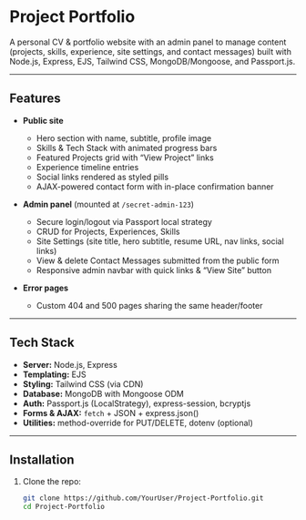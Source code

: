 # Project Portfolio

A personal CV & portfolio website with an admin panel to manage content (projects, skills, experience, site settings, and contact messages) built with Node.js, Express, EJS, Tailwind CSS, MongoDB/Mongoose, and Passport.js.

---

## Features

- **Public site**  
  - Hero section with name, subtitle, profile image  
  - Skills & Tech Stack with animated progress bars  
  - Featured Projects grid with “View Project” links  
  - Experience timeline entries  
  - Social links rendered as styled pills  
  - AJAX-powered contact form with in-place confirmation banner  

- **Admin panel** (mounted at `/secret-admin-123`)  
  - Secure login/logout via Passport local strategy  
  - CRUD for Projects, Experiences, Skills  
  - Site Settings (site title, hero subtitle, resume URL, nav links, social links)  
  - View & delete Contact Messages submitted from the public form  
  - Responsive admin navbar with quick links & “View Site” button  

- **Error pages**  
  - Custom 404 and 500 pages sharing the same header/footer  

---

## Tech Stack

- **Server:** Node.js, Express  
- **Templating:** EJS  
- **Styling:** Tailwind CSS (via CDN)  
- **Database:** MongoDB with Mongoose ODM  
- **Auth:** Passport.js (LocalStrategy), express-session, bcryptjs  
- **Forms & AJAX:** `fetch` + JSON + express.json()  
- **Utilities:** method-override for PUT/DELETE, dotenv (optional)  

---

## Installation

1. Clone the repo:  
   ```bash
   git clone https://github.com/YourUser/Project-Portfolio.git
   cd Project-Portfolio

